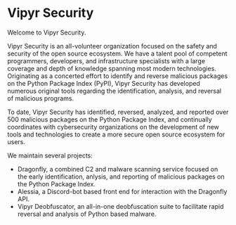 # Vipyr Security

Welcome to Vipyr Security.

Vipyr Security is an all-volunteer organization focused on the safety and security of the open source ecosystem. We have a talent pool of competent programmers, developers, and infrastructure specialists with a large coverage and depth of knowledge spanning most modern technologies. Originating as a concerted effort to identify and reverse malicious packages on the Python Package Index (PyPI), Vipyr Security has developed numerous original tools regarding the identification, analysis, and reversal of malicious programs.

To date, Vipyr Security has identified, reversed, analyzed, and reported over 500 malicious packages on the Python Package Index, and continually coordinates with cybersecurity organizations on the development of new tools and technologies to create a more secure open source ecosystem for users. 

We maintain several projects:
* Dragonfly, a combined C2 and malware scanning service focused on the early identification, anlysis, and reporting of malicious packages on the Python Package Index. 
* Alessia, a Discord-bot based front end for interaction with the Dragonfly API. 
* Vipyr Deobfuscator, an all-in-one deobfuscation suite to facilitate rapid reversal and analysis of Python based malware. 

